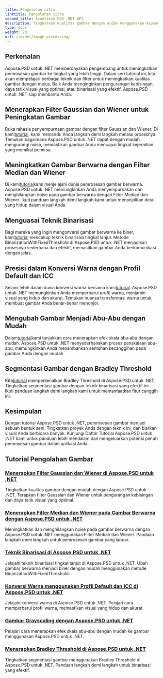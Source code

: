 ```yaml
---
title: Pengolahan citra
linktitle: Pengolahan citra
second_title: Asumsikan.PSD .NET API
description: Tingkatkan kualitas gambar dengan mudah menggunakan Aspose.PSD untuk tutorial .NET. Pelajari teknik seperti filter Gaussian dan Wiener, konversi warna, binerisasi, dan banyak lagi.
type: docs
weight: 20
url: /id/net/image-processing/
---
```


## Perkenalan

Aspose.PSD untuk .NET memberdayakan pengembang untuk meningkatkan pemrosesan gambar ke tingkat yang lebih tinggi. Dalam seri tutorial ini, kita akan mempelajari berbagai teknik dan filter untuk meningkatkan kualitas gambar dengan mulus. Baik Anda menginginkan pengurangan kebisingan, daya tarik visual yang optimal, atau binarisasi yang efektif, Aspose.PSD untuk .NET siap membantu Anda.

## Menerapkan Filter Gaussian dan Wiener untuk Peningkatan Gambar
 Buka rahasia penyempurnaan gambar dengan filter Gaussian dan Wiener. Di kami[tutorial](./apply-gaussian-wiener-filters/), kami memandu Anda langkah demi langkah melalui prosesnya. Temukan bagaimana Aspose.PSD untuk .NET dapat dengan mudah mengurangi noise, memastikan gambar Anda mencapai tingkat kejernihan yang memikat pemirsa.

## Meningkatkan Gambar Berwarna dengan Filter Median dan Wiener
 Di kami[tutorial](./apply-median-wiener-filters-color-images/)kami menjelajahi dunia pemrosesan gambar berwarna. Aspose.PSD untuk .NET memungkinkan Anda menyempurnakan dan menghilangkan noise pada gambar berwarna dengan Filter Median dan Wiener. Ikuti panduan langkah demi langkah kami untuk menonjolkan detail yang hidup dalam visual Anda.

## Menguasai Teknik Binarisasi
 Bagi mereka yang ingin mengonversi gambar berwarna ke biner, kami[tutorial](./binarization-techniques/) mencakup teknik binarisasi tingkat lanjut. Metode BinarizationWithFixedThreshold di Aspose.PSD untuk .NET menjadikan prosesnya sederhana dan efektif, memastikan gambar Anda berkomunikasi dengan jelas.

## Presisi dalam Konversi Warna dengan Profil Default dan ICC
 Selami lebih dalam dunia konversi warna bersama kami[tutorial](./color-conversion-default-icc-profiles/). Aspose.PSD untuk .NET memungkinkan Anda memperbarui profil warna, menjamin visual yang hidup dan akurat. Temukan nuansa transformasi warna untuk membuat gambar Anda benar-benar menonjol.

## Mengubah Gambar Menjadi Abu-Abu dengan Mudah
 Dalam[tutorial](./grayscaling-images/)kami tunjukkan cara menerapkan efek skala abu-abu dengan mudah. Aspose.PSD untuk .NET menyederhanakan proses penskalaan abu-abu, memungkinkan Anda menambahkan sentuhan kecanggihan pada gambar Anda dengan mudah.

## Segmentasi Gambar dengan Bradley Threshold
 Kita[tutorial](./apply-bradley-threshold/) memperkenalkan Bradley Threshold di Aspose.PSD untuk .NET. Tingkatkan segmentasi gambar dengan teknik binarisasi yang efektif ini. Ikuti panduan langkah demi langkah kami untuk memanfaatkan fitur canggih ini.

## Kesimpulan
Dengan tutorial Aspose.PSD untuk .NET, pemrosesan gambar menjadi sebuah bentuk seni. Tingkatkan proyek Anda dengan teknik ini, dan biarkan visual Anda berbicara banyak. Kunjungi Daftar Tutorial Aspose.PSD untuk .NET kami untuk panduan lebih mendalam dan mengeluarkan potensi penuh pemrosesan gambar dalam aplikasi Anda.

## Tutorial Pengolahan Gambar
### [Menerapkan Filter Gaussian dan Wiener di Aspose.PSD untuk .NET](./apply-gaussian-wiener-filters/)
Tingkatkan kualitas gambar dengan mudah dengan Aspose.PSD untuk .NET. Terapkan filter Gaussian dan Wiener untuk pengurangan kebisingan dan daya tarik visual yang optimal.
### [Menerapkan Filter Median dan Wiener pada Gambar Berwarna dengan Aspose.PSD untuk .NET](./apply-median-wiener-filters-color-images/)
Meningkatkan dan menghilangkan noise pada gambar berwarna dengan Aspose.PSD untuk .NET menggunakan Filter Median dan Wiener. Panduan langkah demi langkah untuk pemrosesan gambar yang lancar.
### [Teknik Binarisasi di Aspose.PSD untuk .NET](./binarization-techniques/)
Jelajahi teknik binarisasi tingkat lanjut di Aspose.PSD untuk .NET. Ubah gambar berwarna menjadi biner dengan mudah menggunakan metode BinarizationWithFixedThreshold.
### [Konversi Warna menggunakan Profil Default dan ICC di Aspose.PSD untuk .NET](./color-conversion-default-icc-profiles/)
Jelajahi konversi warna di Aspose.PSD untuk .NET. Pelajari cara memperbarui profil warna, memastikan visual yang hidup dan akurat.
### [Gambar Grayscaling dengan Aspose.PSD untuk .NET](./grayscaling-images/)
Pelajari cara menerapkan efek skala abu-abu dengan mudah ke gambar menggunakan Aspose.PSD untuk .NET.
### [Menerapkan Bradley Threshold di Aspose.PSD untuk .NET](./apply-bradley-threshold/)
Tingkatkan segmentasi gambar menggunakan Bradley Threshold di Aspose.PSD untuk .NET. Panduan langkah demi langkah untuk binarisasi yang efektif.